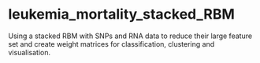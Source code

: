 # leukemia_mortality_stacked_RBM
Using a stacked RBM with SNPs and RNA data to reduce their large feature set and create weight matrices for classification, clustering and visualisation. 
